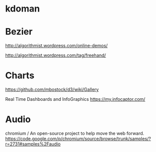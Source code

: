 kdoman
======


Bezier
======
http://algorithmist.wordpress.com/online-demos/

http://algorithmist.wordpress.com/tag/freehand/


Charts
======
https://github.com/mbostock/d3/wiki/Gallery


Real Time Dashboards and InfoGraphics
https://my.infocaptor.com/

Audio
======
chromium / An open-source project to help move the web forward.
https://code.google.com/p/chromium/source/browse/trunk/samples/?r=2731#samples%2Faudio
